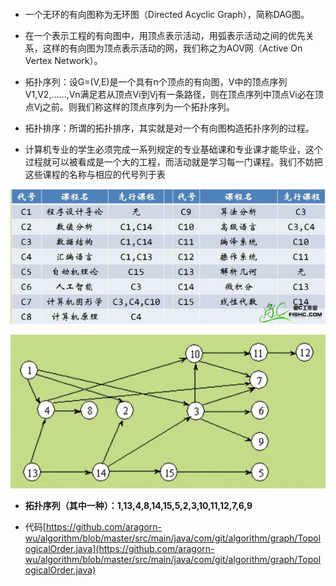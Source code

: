 ```

```

* 一个无环的有向图称为无环图（Directed Acyclic Graph），简称DAG图。 
* 在一个表示工程的有向图中，用顶点表示活动，用弧表示活动之间的优先关系，这样的有向图为顶点表示活动的网，我们称之为AOV网（Active On Vertex Network）。 
* 拓扑序列：设G=\(V,E\)是一个具有n个顶点的有向图，V中的顶点序列V1,V2,……,Vn满足若从顶点Vi到Vj有一条路径，则在顶点序列中顶点Vi必在顶点Vj之前。则我们称这样的顶点序列为一个拓扑序列。 
* 拓扑排序：所谓的拓扑排序，其实就是对一个有向图构造拓扑序列的过程。

* 计算机专业的学生必须完成一系列规定的专业基础课和专业课才能毕业，这个过程就可以被看成是一个大的工程，而活动就是学习每一门课程。我们不妨把这些课程的名称与相应的代号列于表

![](/assets/14.jpg)

![](/assets/25.jpg)

* **拓扑序列（其中一种）：1,13,4,8,14,15,5,2,3,10,11,12,7,6,9**

* 代码[https://github.com/aragorn-wu/algorithm/blob/master/src/main/java/com/git/algorithm/graph/TopologicalOrder.java](https://github.com/aragorn-wu/algorithm/blob/master/src/main/java/com/git/algorithm/graph/TopologicalOrder.java)



